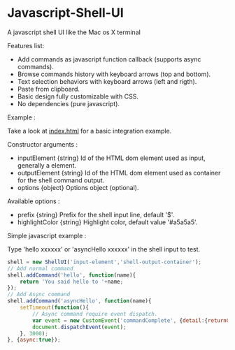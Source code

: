 # Javascript-Shell-UI
A javascript shell UI like the Mac os X terminal

Features list:

 * Add commands as javascript function callback (supports async commands).
 * Browse commands history with keyboard arrows (top and bottom).
 * Text selection behaviors with keyboard arrows (left and rigth).
 * Paste from clipboard.
 * Basic design fully customizable with CSS.
 * No dependencies (pure javascript).
 
Example :

Take a look at [index.html](https://github.com/Nadib/Javascript-Shell-UI/blob/master/index.html) for a basic integration example.

Constructor arguments :

 * inputElement {string} Id of the HTML dom element used as input, generally a <span> element.
 * outputElement {string} Id of the HTML dom element used as container for the shell command output.
 * options {object} Options object (optional).
 
Available options :

 * prefix {string} Prefix for the shell input line, default '$'.
 * highlightColor {string} Highlight color, default value '#a5a5a5'.

Simple javascript example :

Type 'hello xxxxxx' or 'asyncHello xxxxxx' in the shell input to test.

```javascript
shell = new ShellUI('input-element','shell-output-container');
// Add normal command
shell.addCommand('hello', function(name){
	return 'You said hello to '+name;
});
// Add Async command
shell.addCommand('asyncHello', function(name){
	setTimeout(function(){
		// Async command require event dispatch.
  		var event = new CustomEvent('commandComplete', {detail:{returnContent:'You said hello asynchronously to '+name}});
		document.dispatchEvent(event);	
  	}, 3000);
}, {async:true});
```